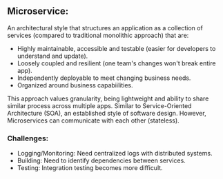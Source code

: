 ## Microservice:
An architectural style that structures an application as a collection of services (compared to traditional monolithic approach) that are:
- Highly maintainable, accessible and testable (easier for developers to understand and update).
- Loosely coupled and resilient (one team's changes won't break entire app).
- Independently deployable to meet changing business needs.
- Organized around business capabiilities.

This approach  values granularity, being lightweight and ability to share similar process across multiple apps. Similar to Service-Oriented Architecture (SOA), an established style of software design. However, Microservices can communicate with each other (stateless). 

### Challenges:
- Logging/Monitoring: Need centralized logs with distributed systems.
- Building: Need to identify dependencies between services.
- Testing: Integration testing becomes more difficult. 
